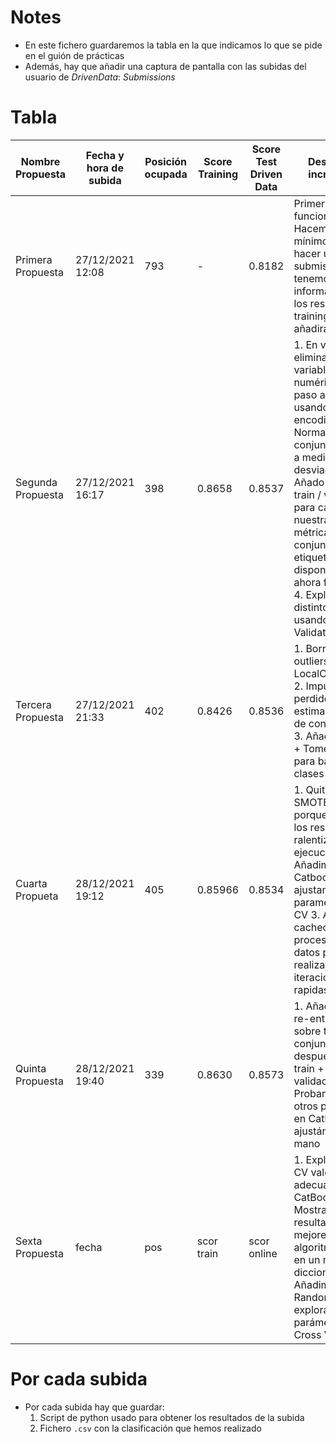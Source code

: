 # Notes

- En este fichero guardaremos la tabla en la que indicamos lo que se pide en el guión de prácticas
- Además, hay que añadir una captura de pantalla con las subidas del usuario de *DrivenData*: *Submissions*

# Tabla

| Nombre Propuesta  | Fecha y hora de subida | Posición ocupada | Score Training | Score Test Driven Data | Descripción incremental                                                                                                                                                                                                                                                                                                                                           | Descripción preprocesado                                                                                  | Descripción Algoritmo                                                       | Configuración de parámetros          |
| ---               | ---                    | ---              | ---            | ---                    | ---                                                                                                                                                                                                                                                                                                                                                               | ---                                                                                                       | ---                                                                         | ---                                  |
| Primera Propuesta | 27/12/2021 12:08       | 793              | -              | 0.8182                 | Primer modelo funcional. Hacemos lo mínimo para hacer una submission. No tenemos información sobre los resultados en training. Esto se añadirá más tarde                                                                                                                                                                                                          | Nos quedamos solo con las variables numéricas, imputamos los missing values usando la mediana             | Regresión logística, entrenando dos modelos para las dos variables objetivo | C = 1, regularización l2             |
| Segunda Propuesta | 27/12/2021 16:17       | 398              | 0.8658         | 0.8537                 | 1. En vez de eliminar las variables no numéricas, las paso a numéricas usando one hot encoding 2. Normalizamos el conjunto de datos a media 0 y desviación 1 3. Añado separación train / validation para calcular nuestras propias métricas sobre el conjunto etiquetado disponible (que ahora funcionan) 4. Exploramos distintos modelos usando Cross Validation | Imputamos missing values con la mediana. Normalizamos a media 0 y desviación 1                            | Añadimos cross validation. Decidimos usar AdaBoost                          | lr = 0.5, n_estimators = 200         |
| Tercera Propuesta | 27/12/2021 21:33       | 402              | 0.8426         | 0.8536                 | 1. Borramos outliers con LocalOutlierFactor 2. Imputo valores perdidos con un estimador en vez de con la mediana 3. Añado SMOTE + TomekLinks para balancear las clases                                                                                                                                                                                            | Imputamos missing values con un estimador en base a las otras variables. Usamos Smote+TomekLinks          | Volvemos a hacer CV y tomamos los mejores parámetros                        | lr = 0.75 n_estimatos = 200          |
| Cuarta Propueta   | 28/12/2021 19:12       | 405              | 0.85966        | 0.8534                 | 1. Quitamos SMOTE+Tomek porque empeora los resultados y ralentiza mucho la ejecucucion 2. Añadimos Catboost y ajustamos parametros con CV 3. Añadimos el cacheo del pre-procesado de datos para poder realizar iteraciones mas rapidas                                                                                                                            | Borramos SMOTE + TomekLinks, cacheamos el pre-procesado de datos para poder hacer iteraciones más rápidas | Añadimos CatBoost y hacemos CV para seleccionar los mejores hiperparámetros | lr = 0.5, iterations = 20, depth = 4 |
| Quinta Propuesta  | 28/12/2021 19:40       | 339              | 0.8630         | 0.8573                 | 1. Añadimos el re-entrenado sobre todo el conjunto de datos después de hacer train + eval en validación 2. Probamos a usar otros parámetros en Catboost, ajustándolos a mano                                                                                                                                                                                      | Entrenamos sobre todo el conjunto de datos tras entrenar y evaluar en validación                          | Catboost al que hemos cambiado manualmente los parámetros                   | lr = 0.5, iterations = 40, depth = 4 |
| Sexta Propuesta   | fecha                  | pos              | scor train     | scor online            | 1. Exploramos en CV valores más adecuados para CatBoost 2. Mostramos los resultados de los mejores algoritmos en CV, en un mismo diccionario 3. Añadimos Random Forest y exploramos sus parámetros con Cross Validation                                                                                                                                                                                                                      |

# Por cada subida

- Por cada subida hay que guardar:
    1. Script de python usado para obtener los resultados de la subida
    2. Fichero `.csv` con la clasificación que hemos realizado
